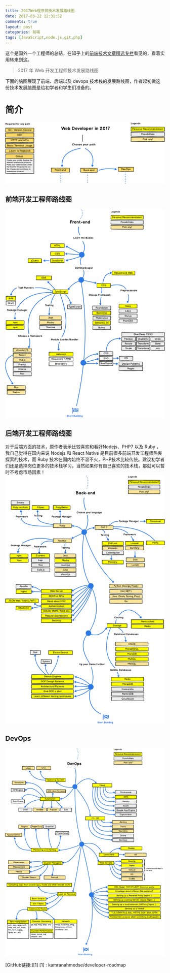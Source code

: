 ```yaml
---
title: 2017Web程序员技术发展路线图
date: 2017-03-22 12:31:52
comments: true
layout: post
categories: 前端
tags: [JavaScript,node.js,git,php]
---
```

这个是国外一个工程师的总结，在知乎上的[前端技术文章精选专栏](https://zhuanlan.zhihu.com/p/25897612)看见的，看着实用转来到这。

> 2017 年 Web 开发工程师技术发展路线图

下面的脑图展现了前端、后端以及 devops 技术栈的发展路线图，作者起初做这份技术发展脑图是给初学者和学生们准备的。
<!--more-->

简介
==
![2017发展](/images/2017fazhang.png)

前端开发工程师路线图
--
![前端](/images/qianduan.png)

后端开发工程师路线图
--
对于后端方面的技术，原作者表示比较喜欢和看好Nodejs、PHP7 以及 Ruby ，我自己觉得在国内来说 Nodejs 和 React Native 是目前很多前端开发工程师热衷探索的技术，而 Ruby 技术在国内始终不温不火，PHP技术比较传统。建议初学者们还是选择岗位更多的技术栈学习，当然如果你有自己喜欢的技术栈，那就可以暂时不考虑市场因素！
![后端](/images/houduan.png)

DevOps
--

![DevOps](/images/DevOps.png)

[GitHub链接:][1]
  [1] : kamranahmedse/developer-roadmap